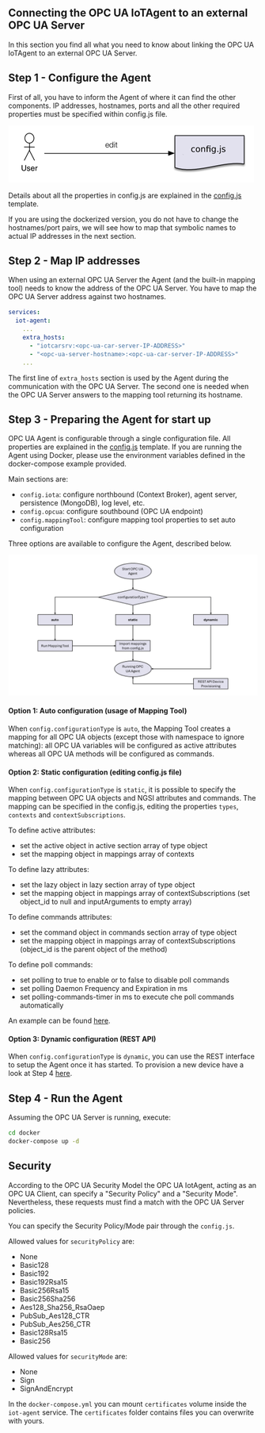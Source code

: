 ## Connecting the OPC UA IoTAgent to an external OPC UA Server

In this section you find all what you need to know about linking the OPC UA IoTAgent to an external OPC UA Server.

## Step 1 - Configure the Agent

First of all, you have to inform the Agent of where it can find the other components. IP addresses, hostnames, ports and
all the other required properties must be specified within config.js file.

![edit config.js](./images/OPC%20UA%20agent%20flow%20chart_1.png)

Details about all the properties in config.js are explained in the [config.js](../conf/config.js) template.

If you are using the dockerized version, you do not have to change the hostnames/port pairs, we will see how to map that
symbolic names to actual IP addresses in the next section.

## Step 2 - Map IP addresses

When using an external OPC UA Server the Agent (and the built-in mapping tool) needs to know the address of the OPC UA
Server. You have to map the OPC UA Server address against two hostnames.

```yaml
services:
  iot-agent:
    ...
    extra_hosts:
      - "iotcarsrv:<opc-ua-car-server-IP-ADDRESS>"
      - "<opc-ua-server-hostname>:<opc-ua-car-server-IP-ADDRESS>"
    ...
```

The first line of `extra_hosts` section is used by the Agent during the communication with the OPC UA Server. The second
one is needed when the OPC UA Server answers to the mapping tool returning its hostname.

## Step 3 - Preparing the Agent for start up

OPC UA Agent is configurable through a single configuration file. All properties are explained in the
[config.js](../conf/config.js) template. If you are running the Agent using Docker, please use the environment variables
defined in the docker-compose example provided.

Main sections are:

-   `config.iota`: configure northbound (Context Broker), agent server, persistence (MongoDB), log level, etc.
-   `config.opcua`: configure southbound (OPC UA endpoint)
-   `config.mappingTool`: configure mapping tool properties to set auto configuration

Three options are available to configure the Agent, described below.

![edit config.js](./images/OPC%20UA%20agent%20flow%20chart_2.png)

#### Option 1: Auto configuration (usage of Mapping Tool)

When `config.configurationType` is `auto`, the Mapping Tool creates a mapping for all OPC UA objects (except those with
namespace to ignore matching): all OPC UA variables will be configured as active attributes whereas all OPC UA methods
will be configured as commands.

#### Option 2: Static configuration (editing config.js file)

When `config.configurationType` is `static`, it is possible to specify the mapping between OPC UA objects and NGSI
attributes and commands. The mapping can be specified in the config.js, editing the properties `types`, `contexts` and
`contextSubscriptions`.

To define active attributes:

-   set the active object in active section array of type object
-   set the mapping object in mappings array of contexts

To define lazy attributes:

-   set the lazy object in lazy section array of type object
-   set the mapping object in mappings array of contextSubscriptions (set object_id to null and inputArguments to empty
    array)

To define commands attributes:

-   set the command object in commands section array of type object
-   set the mapping object in mappings array of contextSubscriptions (object_id is the parent object of the method)

To define poll commands:

-   set polling to true to enable or to false to disable poll commands
-   set polling Daemon Frequency and Expiration in ms
-   set polling-commands-timer in ms to execute che poll commands automatically

An example can be found [here](../conf/config-v2.example.js).

#### Option 3: Dynamic configuration (REST API)

When `config.configurationType` is `dynamic`, you can use the REST interface to setup the Agent once it has started. To
provision a new device have a look at Step 4
[here](https://iotagent-opcua.readthedocs.io/en/latest/opc_ua_agent_tutorial.html#step-by-step-tutorial).

## Step 4 - Run the Agent

Assuming the OPC UA Server is running, execute:

```bash
cd docker
docker-compose up -d
```

## Security

According to the OPC UA Security Model the OPC UA IotAgent, acting as an OPC UA Client, can specify a "Security Policy"
and a "Security Mode". Nevertheless, these requests must find a match with the OPC UA Server policies.

You can specify the Security Policy/Mode pair through the `config.js`.

Allowed values for `securityPolicy` are:

-   None
-   Basic128
-   Basic192
-   Basic192Rsa15
-   Basic256Rsa15
-   Basic256Sha256
-   Aes128_Sha256_RsaOaep
-   PubSub_Aes128_CTR
-   PubSub_Aes256_CTR
-   Basic128Rsa15
-   Basic256

Allowed values for `securityMode` are:

-   None
-   Sign
-   SignAndEncrypt

In the `docker-compose.yml` you can mount `certificates` volume inside the `iot-agent` service. The `certificates`
folder contains files you can overwrite with yours.
